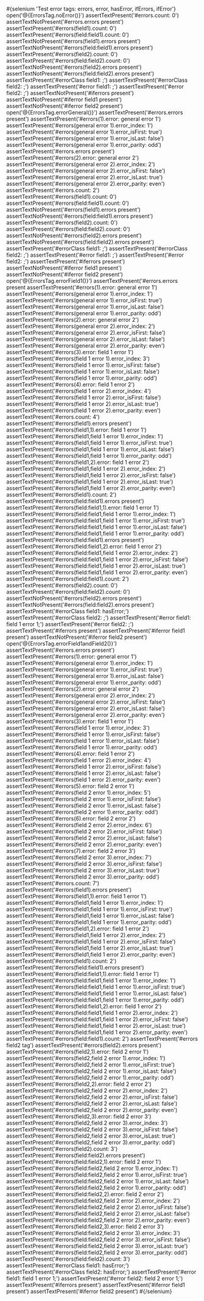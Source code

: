\#{selenium 'Test error tags: errors, error, hasError, ifErrors, ifError'} open('@{ErrorsTag.noError()}') assertTextPresent('\#errors.count: 0') assertTextNotPresent('\#errors.errors present') assertTextPresent('\#errors(field1).count: 0') assertTextPresent('\#errors(field:field1).count: 0') assertTextNotPresent('\#errors(field1).errors present') assertTextNotPresent('\#errors(field:field1).errors present') assertTextPresent('\#errors(field2).count: 0') assertTextPresent('\#errors(field:field2).count: 0') assertTextNotPresent('\#errors(field2).errors present') assertTextNotPresent('\#errors(field:field2).errors present') assertTextPresent('\#errorClass field1: ;') assertTextPresent('\#errorClass field2: ;') assertTextPresent('\#error field1: ;') assertTextPresent('\#error field2: ;') assertTextNotPresent('\#iferrors present') assertTextNotPresent('\#iferror field1 present') assertTextNotPresent('\#iferror field2 present') open('@{ErrorsTag.errorGeneral()}') assertTextPresent('\#errors.errors present') assertTextPresent('\#errors(1).error: general error 1') assertTextPresent('\#errors(general error 1).error_index: 1') assertTextPresent('\#errors(general error 1).error_isFirst: true') assertTextPresent('\#errors(general error 1).error_isLast: false') assertTextPresent('\#errors(general error 1).error_parity: odd') assertTextPresent('\#errors.errors present') assertTextPresent('\#errors(2).error: general error 2') assertTextPresent('\#errors(general error 2).error_index: 2') assertTextPresent('\#errors(general error 2).error_isFirst: false') assertTextPresent('\#errors(general error 2).error_isLast: true') assertTextPresent('\#errors(general error 2).error_parity: even') assertTextPresent('\#errors.count: 2') assertTextPresent('\#errors(field1).count: 0') assertTextPresent('\#errors(field:field1).count: 0') assertTextNotPresent('\#errors(field1).errors present') assertTextNotPresent('\#errors(field:field1).errors present') assertTextPresent('\#errors(field2).count: 0') assertTextPresent('\#errors(field:field2).count: 0') assertTextNotPresent('\#errors(field2).errors present') assertTextNotPresent('\#errors(field:field2).errors present') assertTextPresent('\#errorClass field1: ;') assertTextPresent('\#errorClass field2: ;') assertTextPresent('\#error field1: ;') assertTextPresent('\#error field2: ;') assertTextPresent('\#iferrors present') assertTextNotPresent('\#iferror field1 present') assertTextNotPresent('\#iferror field2 present') open('@{ErrorsTag.errorField1()}') assertTextPresent('\#errors.errors present assertTextPresent('\#errors(1).error: general error 1') assertTextPresent('\#errors(general error 1).error_index: 1') assertTextPresent('\#errors(general error 1).error_isFirst: true') assertTextPresent('\#errors(general error 1).error_isLast: false') assertTextPresent('\#errors(general error 1).error_parity: odd') assertTextPresent('\#errors(2).error: general error 2') assertTextPresent('\#errors(general error 2).error_index: 2') assertTextPresent('\#errors(general error 2).error_isFirst: false') assertTextPresent('\#errors(general error 2).error_isLast: false') assertTextPresent('\#errors(general error 2).error_parity: even') assertTextPresent('\#errors(3).error: field 1 error 1') assertTextPresent('\#errors(field 1 error 1).error_index: 3') assertTextPresent('\#errors(field 1 error 1).error_isFirst: false') assertTextPresent('\#errors(field 1 error 1).error_isLast: false') assertTextPresent('\#errors(field 1 error 1).error_parity: odd') assertTextPresent('\#errors(4).error: field 1 error 2') assertTextPresent('\#errors(field 1 error 2).error_index: 4') assertTextPresent('\#errors(field 1 error 2).error_isFirst: false') assertTextPresent('\#errors(field 1 error 2).error_isLast: true') assertTextPresent('\#errors(field 1 error 2).error_parity: even') assertTextPresent('\#errors.count: 4') assertTextPresent('\#errors(field1).errors present') assertTextPresent('\#errors(field1,1).error: field 1 error 1') assertTextPresent('\#errors(field1,field 1 error 1).error_index: 1') assertTextPresent('\#errors(field1,field 1 error 1).error_isFirst: true') assertTextPresent('\#errors(field1,field 1 error 1).error_isLast: false') assertTextPresent('\#errors(field1,field 1 error 1).error_parity: odd') assertTextPresent('\#errors(field1,2).error: field 1 error 2') assertTextPresent('\#errors(field1,field 1 error 2).error_index: 2') assertTextPresent('\#errors(field1,field 1 error 2).error_isFirst: false') assertTextPresent('\#errors(field1,field 1 error 2).error_isLast: true') assertTextPresent('\#errors(field1,field 1 error 2).error_parity: even') assertTextPresent('\#errors(field1).count: 2') assertTextPresent('\#errors(field:field1).errors present') assertTextPresent('\#errors(field:field1,1).error: field 1 error 1') assertTextPresent('\#errors(field:field1,field 1 error 1).error_index: 1') assertTextPresent('\#errors(field:field1,field 1 error 1).error_isFirst: true') assertTextPresent('\#errors(field:field1,field 1 error 1).error_isLast: false') assertTextPresent('\#errors(field:field1,field 1 error 1).error_parity: odd') assertTextPresent('\#errors(field:field1).errors present') assertTextPresent('\#errors(field:field1,2).error: field 1 error 2') assertTextPresent('\#errors(field:field1,field 1 error 2).error_index: 2') assertTextPresent('\#errors(field:field1,field 1 error 2).error_isFirst: false') assertTextPresent('\#errors(field:field1,field 1 error 2).error_isLast: true') assertTextPresent('\#errors(field:field1,field 1 error 2).error_parity: even') assertTextPresent('\#errors(field:field1).count: 2') assertTextPresent('\#errors(field2).count: 0') assertTextPresent('\#errors(field:field2).count: 0') assertTextNotPresent('\#errors(field2).errors present') assertTextNotPresent('\#errors(field:field2).errors present') assertTextPresent('\#errorClass field1: hasError;') assertTextPresent('\#errorClass field2: ;') assertTextPresent('\#error field1: field 1 error 1;') assertTextPresent('\#error field2: ;') assertTextPresent('\#iferrors present') assertTextPresent('\#iferror field1 present') assertTextNotPresent('\#iferror field2 present') open('@{ErrorsTag.errorField1andField2()}') assertTextPresent('\#errors.errors present') assertTextPresent('\#errors(1).error: general error 1') assertTextPresent('\#errors(general error 1).error_index: 1') assertTextPresent('\#errors(general error 1).error_isFirst: true') assertTextPresent('\#errors(general error 1).error_isLast: false') assertTextPresent('\#errors(general error 1).error_parity: odd') assertTextPresent('\#errors(2).error: general error 2') assertTextPresent('\#errors(general error 2).error_index: 2') assertTextPresent('\#errors(general error 2).error_isFirst: false') assertTextPresent('\#errors(general error 2).error_isLast: false') assertTextPresent('\#errors(general error 2).error_parity: even') assertTextPresent('\#errors(3).error: field 1 error 1') assertTextPresent('\#errors(field 1 error 1).error_index: 3') assertTextPresent('\#errors(field 1 error 1).error_isFirst: false') assertTextPresent('\#errors(field 1 error 1).error_isLast: false') assertTextPresent('\#errors(field 1 error 1).error_parity: odd') assertTextPresent('\#errors(4).error: field 1 error 2') assertTextPresent('\#errors(field 1 error 2).error_index: 4') assertTextPresent('\#errors(field 1 error 2).error_isFirst: false') assertTextPresent('\#errors(field 1 error 2).error_isLast: false') assertTextPresent('\#errors(field 1 error 2).error_parity: even') assertTextPresent('\#errors(5).error: field 2 error 1') assertTextPresent('\#errors(field 2 error 1).error_index: 5') assertTextPresent('\#errors(field 2 error 1).error_isFirst: false') assertTextPresent('\#errors(field 2 error 1).error_isLast: false') assertTextPresent('\#errors(field 2 error 1).error_parity: odd') assertTextPresent('\#errors(6).error: field 2 error 2') assertTextPresent('\#errors(field 2 error 2).error_index: 6') assertTextPresent('\#errors(field 2 error 2).error_isFirst: false') assertTextPresent('\#errors(field 2 error 2).error_isLast: false') assertTextPresent('\#errors(field 2 error 2).error_parity: even') assertTextPresent('\#errors(7).error: field 2 error 3') assertTextPresent('\#errors(field 2 error 3).error_index: 7') assertTextPresent('\#errors(field 2 error 3).error_isFirst: false') assertTextPresent('\#errors(field 2 error 3).error_isLast: true') assertTextPresent('\#errors(field 2 error 3).error_parity: odd') assertTextPresent('\#errors.count: 7') assertTextPresent('\#errors(field1).errors present') assertTextPresent('\#errors(field1,1).error: field 1 error 1') assertTextPresent('\#errors(field1,field 1 error 1).error_index: 1') assertTextPresent('\#errors(field1,field 1 error 1).error_isFirst: true') assertTextPresent('\#errors(field1,field 1 error 1).error_isLast: false') assertTextPresent('\#errors(field1,field 1 error 1).error_parity: odd') assertTextPresent('\#errors(field1,2).error: field 1 error 2') assertTextPresent('\#errors(field1,field 1 error 2).error_index: 2') assertTextPresent('\#errors(field1,field 1 error 2).error_isFirst: false') assertTextPresent('\#errors(field1,field 1 error 2).error_isLast: true') assertTextPresent('\#errors(field1,field 1 error 2).error_parity: even') assertTextPresent('\#errors(field1).count: 2') assertTextPresent('\#errors(field:field1).errors present') assertTextPresent('\#errors(field:field1,1).error: field 1 error 1') assertTextPresent('\#errors(field:field1,field 1 error 1).error_index: 1') assertTextPresent('\#errors(field:field1,field 1 error 1).error_isFirst: true') assertTextPresent('\#errors(field:field1,field 1 error 1).error_isLast: false') assertTextPresent('\#errors(field:field1,field 1 error 1).error_parity: odd') assertTextPresent('\#errors(field:field1,2).error: field 1 error 2') assertTextPresent('\#errors(field:field1,field 1 error 2).error_index: 2') assertTextPresent('\#errors(field:field1,field 1 error 2).error_isFirst: false') assertTextPresent('\#errors(field:field1,field 1 error 2).error_isLast: true') assertTextPresent('\#errors(field:field1,field 1 error 2).error_parity: even') assertTextPresent('\#errors(field:field1).count: 2') assertTextPresent('\#errors field2 tag') assertTextPresent('\#errors(field2).errors present') assertTextPresent('\#errors(field2,1).error: field 2 error 1') assertTextPresent('\#errors(field2,field 2 error 1).error_index: 1') assertTextPresent('\#errors(field2,field 2 error 1).error_isFirst: true') assertTextPresent('\#errors(field2,field 2 error 1).error_isLast: false') assertTextPresent('\#errors(field2,field 2 error 1).error_parity: odd') assertTextPresent('\#errors(field2,2).error: field 2 error 2') assertTextPresent('\#errors(field2,field 2 error 2).error_index: 2') assertTextPresent('\#errors(field2,field 2 error 2).error_isFirst: false') assertTextPresent('\#errors(field2,field 2 error 2).error_isLast: false') assertTextPresent('\#errors(field2,field 2 error 2).error_parity: even') assertTextPresent('\#errors(field2,3).error: field 2 error 3') assertTextPresent('\#errors(field2,field 2 error 3).error_index: 3') assertTextPresent('\#errors(field2,field 2 error 3).error_isFirst: false') assertTextPresent('\#errors(field2,field 2 error 3).error_isLast: true') assertTextPresent('\#errors(field2,field 2 error 3).error_parity: odd') assertTextPresent('\#errors(field2).count: 3') assertTextPresent('\#errors(field:field2).errors present') assertTextPresent('\#errors(field:field2,1).error: field 2 error 1') assertTextPresent('\#errors(field:field2,field 2 error 1).error_index: 1') assertTextPresent('\#errors(field:field2,field 2 error 1).error_isFirst: true') assertTextPresent('\#errors(field:field2,field 2 error 1).error_isLast: false') assertTextPresent('\#errors(field:field2,field 2 error 1).error_parity: odd') assertTextPresent('\#errors(field:field2,2).error: field 2 error 2') assertTextPresent('\#errors(field:field2,field 2 error 2).error_index: 2') assertTextPresent('\#errors(field:field2,field 2 error 2).error_isFirst: false') assertTextPresent('\#errors(field:field2,field 2 error 2).error_isLast: false') assertTextPresent('\#errors(field:field2,field 2 error 2).error_parity: even') assertTextPresent('\#errors(field:field2,3).error: field 2 error 3') assertTextPresent('\#errors(field:field2,field 2 error 3).error_index: 3') assertTextPresent('\#errors(field:field2,field 2 error 3).error_isFirst: false') assertTextPresent('\#errors(field:field2,field 2 error 3).error_isLast: true') assertTextPresent('\#errors(field:field2,field 2 error 3).error_parity: odd') assertTextPresent('\#errors(field:field2).count: 3') assertTextPresent('\#errorClass field1: hasError;') assertTextPresent('\#errorClass field2: hasError;') assertTextPresent('\#error field1: field 1 error 1;') assertTextPresent('\#error field2: field 2 error 1;') assertTextPresent('\#iferrors present') assertTextPresent('\#iferror field1 present') assertTextPresent('\#iferror field2 present') \#{/selenium}
